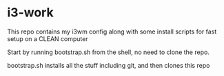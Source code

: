 i3-work
=======

This repo contains my i3wm config along with some install scripts for fast setup on a CLEAN computer



Start by running bootstrap.sh from the shell, no need to clone the repo.

bootstrap.sh installs all the stuff including git, and then clones this repo
